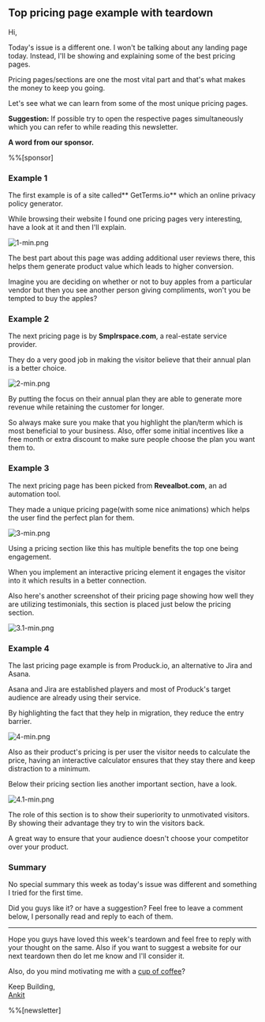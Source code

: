 ## Top pricing page example with teardown

Hi,

Today's issue is a different one. I won't be talking about any landing page today. Instead, I'll be showing and explaining some of the best pricing pages.

Pricing pages/sections are one the most vital part and that's what makes the money to keep you going.

Let's see what we can learn from some of the most unique pricing pages.

**Suggestion:** If possible try to open the respective pages simultaneously which you can refer to while reading this newsletter.

**A word from our sponsor.**

%%[sponsor]

### Example 1

The first example is of a site called** GetTerms.io** which an online privacy policy generator.

While browsing their website I found one pricing pages very interesting, have a look at it and then I'll explain.

![1-min.png](https://cdn.hashnode.com/res/hashnode/image/upload/v1619640501579/n0MNHdS9S.png)

The best part about this page was adding additional user reviews there, this helps them generate product value which leads to higher conversion.

Imagine you are deciding on whether or not to buy apples from a particular vendor but then you see another person giving compliments, won't you be tempted to buy the apples?

### Example 2

The next pricing page is by **Smplrspace.com**, a real-estate service provider.

They do a very good job in making the visitor believe that their annual plan is a better choice.

![2-min.png](https://cdn.hashnode.com/res/hashnode/image/upload/v1619640547877/pothubTfM.png)

By putting the focus on their annual plan they are able to generate more revenue while retaining the customer for longer.

So always make sure you make that you highlight the plan/term which is most beneficial to your business. Also, offer some initial incentives like a free month or extra discount to make sure people choose the plan you want them to.

### Example 3

The next pricing page has been picked from **Revealbot.com**, an ad automation tool.

They made a unique pricing page(with some nice animations) which helps the user find the perfect plan for them.

![3-min.png](https://cdn.hashnode.com/res/hashnode/image/upload/v1619640604240/kDtgbPlP0.png)

Using a pricing section like this has multiple benefits the top one being engagement.

When you implement an interactive pricing element it engages the visitor into it which results in a better connection.

Also here's another screenshot of their pricing page showing how well they are utilizing testimonials, this section is placed just below the pricing section.

![3.1-min.png](https://cdn.hashnode.com/res/hashnode/image/upload/v1619640636173/D99wIrfgQ.png)

### Example 4

The last pricing page example is from Produck.io, an alternative to Jira and Asana.

Asana and Jira are established players and most of Produck's target audience are already using their service.

By highlighting the fact that they help in migration, they reduce the entry barrier.

![4-min.png](https://cdn.hashnode.com/res/hashnode/image/upload/v1619640679923/Zc0N1uPzu.png)

Also as their product's pricing is per user the visitor needs to calculate the price, having an interactive calculator ensures that they stay there and keep distraction to a minimum.

Below their pricing section lies another important section, have a look.

![4.1-min.png](https://cdn.hashnode.com/res/hashnode/image/upload/v1619640716885/RhZJEWiyA.png)

The role of this section is to show their superiority to unmotivated visitors. By showing their advantage they try to win the visitors back.

A great way to ensure that your audience doesn't choose your competitor over your product.

### Summary

No special summary this week as today's issue was different and something I tried for the first time.

Did you guys like it? or have a suggestion? Feel free to leave a comment below, I personally read and reply to each of them.

<hr>

Hope you guys have loved this week's teardown and feel free to reply with your thought on the same. Also if you want to suggest a website for our next teardown then do let me know and I'll consider it.

Also, do you mind motivating me with a [cup of coffee](https://www.buymeacoffee.com/growthfyi)?

Keep Building,<br/>
[Ankit](https://twitter.com/Growthfyi) 

%%[newsletter]